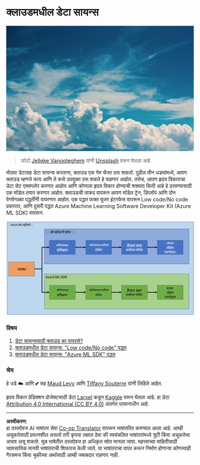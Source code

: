 <!--
CO_OP_TRANSLATOR_METADATA:
{
  "original_hash": "8dfe141a0f46f7d253e07f74913c7f44",
  "translation_date": "2025-08-27T17:36:48+00:00",
  "source_file": "5-Data-Science-In-Cloud/README.md",
  "language_code": "mr"
}
-->
# क्लाउडमधील डेटा सायन्स

![cloud-picture](../../../translated_images/cloud-picture.f5526de3c6c6387b2d656ba94f019b3352e5e3854a78440e4fb00c93e2dea675.mr.jpg)

> फोटो [Jelleke Vanooteghem](https://unsplash.com/@ilumire) यांनी [Unsplash](https://unsplash.com/s/photos/cloud?orientation=landscape) वरून घेतला आहे

मोठ्या डेटासह डेटा सायन्स करताना, क्लाउड एक गेम चेंजर ठरू शकतो. पुढील तीन धड्यांमध्ये, आपण क्लाउड म्हणजे काय आणि ते कसे उपयुक्त ठरू शकते हे पाहणार आहोत. तसेच, आपण हृदय विकाराचा डेटा सेट एक्सप्लोर करणार आहोत आणि कोणाला हृदय विकार होण्याची शक्यता किती आहे हे ठरवण्यासाठी एक मॉडेल तयार करणार आहोत. क्लाउडची ताकद वापरून आपण मॉडेल ट्रेन, डिप्लॉय आणि दोन वेगवेगळ्या पद्धतींनी वापरणार आहोत. एक पद्धत फक्त यूजर इंटरफेस वापरून Low code/No code प्रकारात, आणि दुसरी पद्धत Azure Machine Learning Software Developer Kit (Azure ML SDK) वापरून.

![project-schema](../../../translated_images/project-schema.420e56d495624541eaecf2b737f138c86fb7d8162bb1c0bf8783c350872ffc4d.mr.png)

### विषय

1. [डेटा सायन्ससाठी क्लाउड का वापरावे?](17-Introduction/README.md)
2. [क्लाउडमधील डेटा सायन्स: "Low code/No code" पद्धत](18-Low-Code/README.md)
3. [क्लाउडमधील डेटा सायन्स: "Azure ML SDK" पद्धत](19-Azure/README.md)

### श्रेय
हे धडे ☁️ आणि 💕 सह [Maud Levy](https://twitter.com/maudstweets) आणि [Tiffany Souterre](https://twitter.com/TiffanySouterre) यांनी लिहिले आहेत.

हृदय विकार प्रेडिक्शन प्रोजेक्टसाठी डेटा [
Larxel](https://www.kaggle.com/andrewmvd) कडून [Kaggle](https://www.kaggle.com/andrewmvd/heart-failure-clinical-data) वरून घेतला आहे. हा डेटा [Attribution 4.0 International (CC BY 4.0)](https://creativecommons.org/licenses/by/4.0/) अंतर्गत परवानाधीन आहे.

---

**अस्वीकरण**:  
हा दस्तऐवज AI भाषांतर सेवा [Co-op Translator](https://github.com/Azure/co-op-translator) वापरून भाषांतरित करण्यात आला आहे. आम्ही अचूकतेसाठी प्रयत्नशील असलो तरी कृपया लक्षात ठेवा की स्वयंचलित भाषांतरांमध्ये त्रुटी किंवा अचूकतेचा अभाव असू शकतो. मूळ भाषेतील दस्तऐवज हा अधिकृत स्रोत मानला जावा. महत्त्वाच्या माहितीसाठी व्यावसायिक मानवी भाषांतराची शिफारस केली जाते. या भाषांतराचा वापर करून निर्माण होणाऱ्या कोणत्याही गैरसमज किंवा चुकीच्या अर्थासाठी आम्ही जबाबदार राहणार नाही.